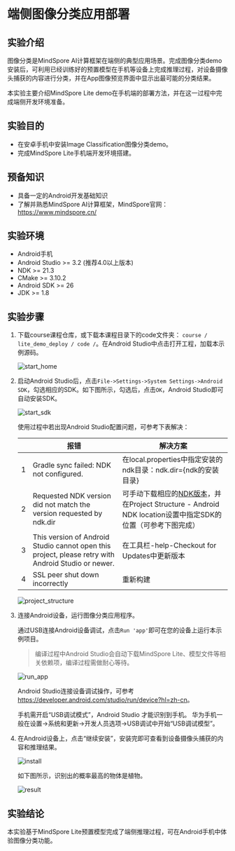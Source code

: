 # 端侧图像分类应用部署

## 实验介绍

图像分类是MindSpore AI计算框架在端侧的典型应用场景。完成图像分类demo安装后，可利用已经训练好的预置模型在手机等设备上完成推理过程，对设备摄像头捕获的内容进行分类，并在App图像预览界面中显示出最可能的分类结果。

本实验主要介绍MindSpore Lite demo在手机端的部署方法，并在这一过程中完成端侧开发环境准备。

## 实验目的

- 在安卓手机中安装Image Classification图像分类demo。
- 完成MindSpore Lite手机端开发环境搭建。

## 预备知识

- 具备一定的Android开发基础知识
- 了解并熟悉MindSpore AI计算框架，MindSpore官网：<https://www.mindspore.cn/>

## 实验环境

- Android手机
- Android Studio >= 3.2 (推荐4.0以上版本)
- NDK >= 21.3
- CMake >= 3.10.2  
- Android SDK >= 26
- JDK >= 1.8

## 实验步骤

1. 下载course课程仓库，或下载本课程目录下的code文件夹： `course / lite_demo_deploy / code /`。在Android Studio中点击打开工程，加载本示例源码。

    ![start_home](images/home.png)

2. 启动Android Studio后，点击`File->Settings->System Settings->Android SDK`，勾选相应的SDK。如下图所示，勾选后，点击`OK`，Android Studio即可自动安装SDK。

    ![start_sdk](images/sdk_management.png)

    使用过程中若出现Android Studio配置问题，可参考下表解决：

    |      | 报错                                                         | 解决方案                                                     |
    | ---- | ------------------------------------------------------------ | ------------------------------------------------------------ |
    | 1    | Gradle sync failed: NDK not configured.                      | 在local.properties中指定安装的ndk目录：ndk.dir={ndk的安装目录} |
    | 2    | Requested NDK version did not match the version requested by ndk.dir | 可手动下载相应的[NDK版本](https://developer.android.com/ndk/downloads?hl=zh-cn)，并在Project Structure - Android NDK location设置中指定SDK的位置（可参考下图完成） |
    | 3    | This version of Android Studio cannot open this project, please retry with Android Studio or newer. | 在工具栏-help-Checkout for Updates中更新版本                 |
    | 4    | SSL peer shut down incorrectly                               | 重新构建                                                     |

    ![project_structure](images/project_structure.png)

3. 连接Android设备，运行图像分类应用程序。

    通过USB连接Android设备调试，点击`Run 'app'`即可在您的设备上运行本示例项目。

    > 编译过程中Android Studio会自动下载MindSpore Lite、模型文件等相关依赖项，编译过程需做耐心等待。

    ![run_app](images/run_app.PNG)

    Android Studio连接设备调试操作，可参考<https://developer.android.com/studio/run/device?hl=zh-cn>。

    手机需开启“USB调试模式”，Android Studio 才能识别到手机。 华为手机一般在设置->系统和更新->开发人员选项->USB调试中开始“USB调试模型”。

4. 在Android设备上，点击“继续安装”，安装完即可查看到设备摄像头捕获的内容和推理结果。

    ![install](images/install.jpg)

    如下图所示，识别出的概率最高的物体是植物。

    ![result](images/app_result.jpg)

## 实验结论

本实验基于MindSpore Lite预置模型完成了端侧推理过程，可在Android手机中体验图像分类功能。

